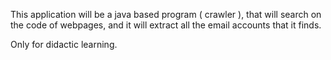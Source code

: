 This application will be a java based program ( crawler ), that will search on the code of webpages, and it will extract all the email accounts that it finds.

Only for didactic learning.